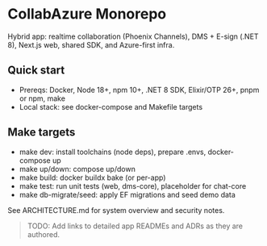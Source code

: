 # CollabAzure Monorepo

Hybrid app: realtime collaboration (Phoenix Channels), DMS + E-sign (.NET 8), Next.js web, shared SDK, and Azure-first infra.

## Quick start

- Prereqs: Docker, Node 18+, npm 10+, .NET 8 SDK, Elixir/OTP 26+, pnpm or npm, make
- Local stack: see docker-compose and Makefile targets

## Make targets

- make dev: install toolchains (node deps), prepare .envs, docker-compose up
- make up/down: compose up/down
- make build: docker buildx bake (or per-app)
- make test: run unit tests (web, dms-core), placeholder for chat-core
- make db-migrate/seed: apply EF migrations and seed demo data

See ARCHITECTURE.md for system overview and security notes.

> TODO: Add links to detailed app READMEs and ADRs as they are authored.
